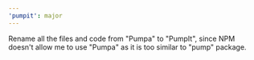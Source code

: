 ```yaml
---
'pumpit': major
---
```


Rename all the files and code from "Pumpa" to "PumpIt", since NPM doesn't allow
me to use "Pumpa" as it is too similar to "pump" package.
